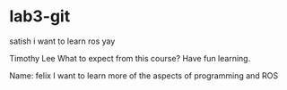 # lab3-git

satish
i want to learn ros
yay

Timothy Lee
What to expect from this course? Have fun learning.

Name: felix
I want to learn more of the aspects of programming and ROS

